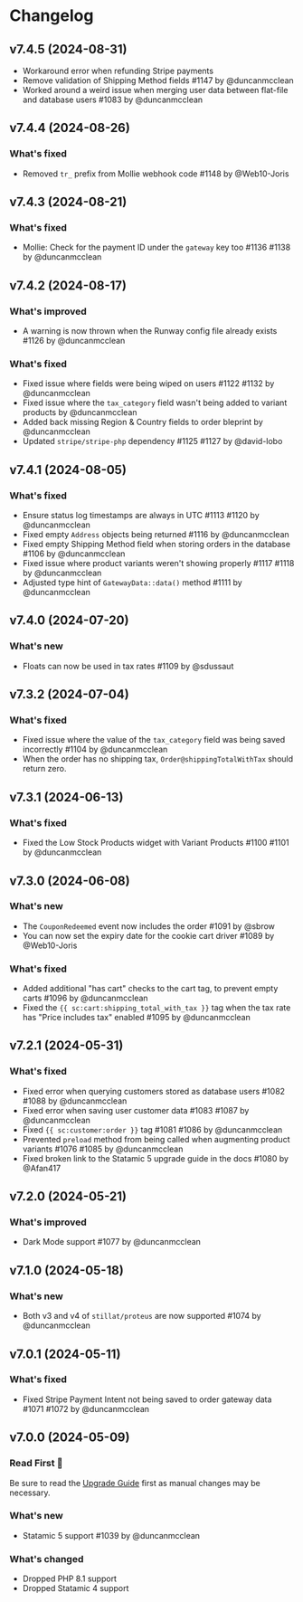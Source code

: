 # Changelog

## v7.4.5 (2024-08-31)

* Workaround error when refunding Stripe payments
* Remove validation of Shipping Method fields #1147 by @duncanmcclean
* Worked around a weird issue when merging user data between flat-file and database users #1083 by @duncanmcclean



## v7.4.4 (2024-08-26)

### What's fixed
* Removed `tr_` prefix from Mollie webhook code #1148 by @Web10-Joris



## v7.4.3 (2024-08-21)

### What's fixed
* Mollie: Check for the payment ID under the `gateway` key too #1136 #1138 by @duncanmcclean



## v7.4.2 (2024-08-17)

### What's improved
* A warning is now thrown when the Runway config file already exists #1126 by @duncanmcclean

### What's fixed
* Fixed issue where fields were being wiped on users #1122 #1132 by @duncanmcclean
* Fixed issue where the `tax_category` field wasn't being added to variant products by @duncanmcclean
* Added back missing Region & Country fields to order bleprint by @duncanmcclean
* Updated `stripe/stripe-php` dependency #1125 #1127 by @david-lobo



## v7.4.1 (2024-08-05)

### What's fixed
* Ensure status log timestamps are always in UTC #1113 #1120 by @duncanmcclean
* Fixed empty `Address` objects being returned #1116 by @duncanmcclean
* Fixed empty Shipping Method field when storing orders in the database #1106 by @duncanmcclean
* Fixed issue where product variants weren't showing properly #1117 #1118 by @duncanmcclean
* Adjusted type hint of `GatewayData::data()` method #1111 by @duncanmcclean



## v7.4.0 (2024-07-20)

### What's new
* Floats can now be used in tax rates #1109 by @sdussaut




## v7.3.2 (2024-07-04)

### What's fixed
* Fixed issue where the value of the `tax_category` field was being saved incorrectly #1104 by @duncanmcclean
* When the order has no shipping tax, `Order@shippingTotalWithTax` should return zero.



## v7.3.1 (2024-06-13)

### What's fixed
* Fixed the Low Stock Products widget with Variant Products #1100 #1101 by @duncanmcclean



## v7.3.0 (2024-06-08)

### What's new
* The `CouponRedeemed` event now includes the order #1091 by @sbrow
* You can now set the expiry date for the cookie cart driver #1089 by @Web10-Joris

### What's fixed
* Added additional "has cart" checks to the cart tag, to prevent empty carts #1096 by @duncanmcclean
* Fixed the `{{ sc:cart:shipping_total_with_tax }}` tag when the tax rate has "Price includes tax" enabled #1095 by @duncanmcclean



## v7.2.1 (2024-05-31)

### What's fixed
* Fixed error when querying customers stored as database users #1082 #1088 by @duncanmcclean
* Fixed error when saving user customer data #1083 #1087 by @duncanmcclean
* Fixed `{{ sc:customer:order }}` tag #1081 #1086 by @duncanmcclean
* Prevented `preload` method from being called when augmenting product variants #1076 #1085 by @duncanmcclean
* Fixed broken link to the Statamic 5 upgrade guide in the docs #1080 by @Afan417



## v7.2.0 (2024-05-21)

### What's improved

* Dark Mode support #1077 by @duncanmcclean



## v7.1.0 (2024-05-18)

### What's new
* Both v3 and v4 of `stillat/proteus` are now supported #1074 by @duncanmcclean



## v7.0.1 (2024-05-11)

### What's fixed
* Fixed Stripe Payment Intent not being saved to order gateway data #1071 #1072 by @duncanmcclean



## v7.0.0 (2024-05-09)

### Read First 👀
Be sure to read the [Upgrade Guide](https://simple-commerce.duncanmcclean.com/upgrade-guides/v6-to-v7) first as manual changes may be necessary.

### What's new

* Statamic 5 support #1039 by @duncanmcclean

### What's changed

* Dropped PHP 8.1 support
* Dropped Statamic 4 support
